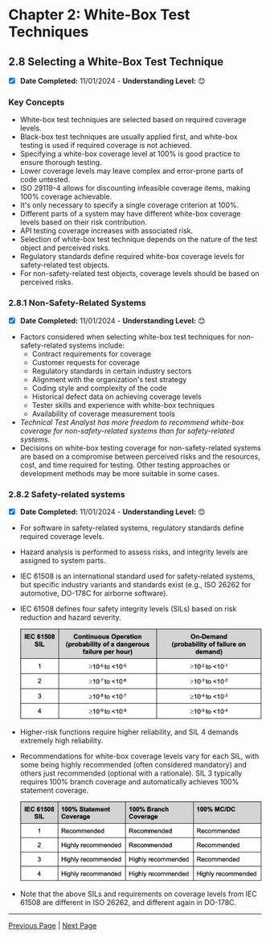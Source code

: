 # Chapter 2: White-Box Test Techniques

## 2.8 Selecting a White-Box Test Technique

- [x] **Date Completed:** 11/01/2024 - **Understanding Level:** 😊

### Key Concepts

- White-box test techniques are selected based on required coverage levels.
- Black-box test techniques are usually applied first, and white-box testing is used if required coverage is not achieved.
- Specifying a white-box coverage level at 100% is good practice to ensure thorough testing.
- Lower coverage levels may leave complex and error-prone parts of code untested.
- ISO 29119-4 allows for discounting infeasible coverage items, making 100% coverage achievable.
- It's only necessary to specify a single coverage criterion at 100%.
- Different parts of a system may have different white-box coverage levels based on their risk contribution.
- API testing coverage increases with associated risk.
- Selection of white-box test technique depends on the nature of the test object and perceived risks.
- Regulatory standards define required white-box coverage levels for safety-related test objects.
- For non-safety-related test objects, coverage levels should be based on perceived risks.

### 2.8.1 Non-Safety-Related Systems

- [x] **Date Completed:** 11/01/2024 - **Understanding Level:** 😊

- Factors considered when selecting white-box test techniques for non-safety-related systems include:
  - Contract requirements for coverage
  - Customer requests for coverage
  - Regulatory standards in certain industry sectors
  - Alignment with the organization's test strategy
  - Coding style and complexity of the code
  - Historical defect data on achieving coverage levels
  - Tester skills and experience with white-box techniques
  - Availability of coverage measurement tools
- _Technical Test Analyst has more freedom to recommend white-box coverage for non-safety-related systems than for safety-related systems._
- Decisions on white-box testing coverage for non-safety-related systems are based on a compromise between perceived risks and the resources, cost, and time required for testing. Other testing approaches or development methods may be more suitable in some cases.

### 2.8.2 Safety-related systems

- [x] **Date Completed:** 11/01/2024 - **Understanding Level:** 😊

- For software in safety-related systems, regulatory standards define required coverage levels.
- Hazard analysis is performed to assess risks, and integrity levels are assigned to system parts.
- IEC 61508 is an international standard used for safety-related systems, but specific industry variants and standards exist (e.g., ISO 26262 for automotive, DO-178C for airborne software).
- IEC 61508 defines four safety integrity levels (SILs) based on risk reduction and hazard severity.

  ![Alt text](../../resources/images/2-white-box-test-techniques/2.8-integrity-levels-SILs.png)

- Higher-risk functions require higher reliability, and SIL 4 demands extremely high reliability.
- Recommendations for white-box coverage levels vary for each SIL, with some being highly recommended (often considered mandatory) and others just recommended (optional with a rationale). SIL 3 typically requires 100% branch coverage and automatically achieves 100% statement coverage.

  ![Alt text](../../resources/images/2-white-box-test-techniques/2.8-coverage-levels-recomendations.png)

- Note that the above SILs and requirements on coverage levels from IEC 61508 are different in ISO
  26262, and different again in DO-178C.

---

[Previous Page](2.7-api-testing.md) | [Next Page](../3-static-and-dynamic-analysis/)
